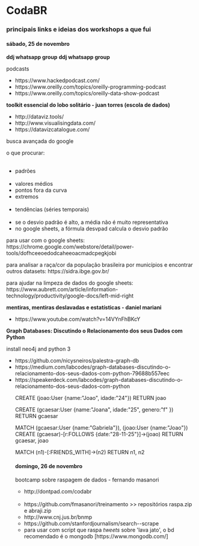 <h1>CodaBR</h1>
<h3>principais links e ideias dos workshops a que fui</h3>
<h4>sábado, 25 de novembro</h4>
<b>ddj whatsapp group</b>
<b>ddj whatsapp group</b>
<p>podcasts</p>
<ul>
  <li>https://www.hackedpodcast.com/</li>
  <li>https://www.oreilly.com/topics/oreilly-programming-podcast</li>
  <li>https://www.oreilly.com/topics/oreilly-data-show-podcast</li>
</ul>


<b>toolkit essencial do lobo solitário - juan torres (escola de dados)</b>
</br>
<ul>
  <li>http://dataviz.tools/</li>
  <li>http://www.visualisingdata.com/</li>
  <li>https://datavizcatalogue.com/</li>
 </ul>
 <p>busca avançada do google</p>
 <p>o que procurar:</p>
 <ul>
  <li>padrões</li>
  <li>valores médios</li>
  <li>pontos fora da curva</li>
  <li>extremos</li>
  <li>tendências (séries temporais)</li>
  <li>se o desvio padrão é alto, a média não é muito representativa</li>
  <li>no google sheets, a fórmula desvpad calcula o desvio padrão</li>
 </ul>
 
 <p>para usar com o google sheets:
 https://chrome.google.com/webstore/detail/power-tools/dofhceeoedodcaheeoacmadcpegkjobi</p>
 
 <p>para analisar a raça/cor da população brasileira por municípios e encontrar outros datasets:
  https://sidra.ibge.gov.br/</p>
  
  <p>para ajudar na limpeza de dados do google sheets:
  https://www.aubrett.com/article/information-technology/productivity/google-docs/left-mid-right</p>

<b>mentiras, mentiras deslavadas e estatísticas - daniel mariani</b>
</br>
<ul>
  <li>https://www.youtube.com/watch?v=14VYnFhBKcY</li>
</ul>

<b>Graph Databases: Discutindo o Relacionamento dos seus Dados com Python</b>
<p>install neo4j and python 3</p>
<ul>
  <li>https://github.com/nicysneiros/palestra-graph-db</li>
  <li>https://medium.com/labcodes/graph-databases-discutindo-o-relacionamento-dos-seus-dados-com-python-79688b557eec</li>
  <li>https://speakerdeck.com/labcodes/graph-databases-discutindo-o-relacionamento-dos-seus-dados-com-python</li>
  
  CREATE (joao:User {name:"Joao", idade:"24"})
  RETURN joao
  
  CREATE (gcaesar:User {name:"Joana", idade:"25", genero:"f" })
  RETURN gcaesar

  MATCH (gcaesar:User {name:"Gabriela"}), (joao:User {name:"Joao"})
  CREATE (gcaesar)-[r:FOLLOWS {date:"28-11-25"}]->(joao)
  RETURN gcaesar, joao
  
  MATCH (n1)-[:FRIENDS_WITH]->(n2)
  RETURN n1, n2
  
  <h4>domingo, 26 de novembro</h4>
  <p>bootcamp sobre raspagem de dados - fernando masanori</p>
  <ul>
  <li>http://dontpad.com/codabr</li>
  <li>https://github.com/fmasanori/treinamento >> repositórios raspa.zip e abraji.zip</li>
  <li>http://www.cnj.jus.br/bnmp</li>
  <li>https://github.com/stanfordjournalism/search--scrape</li>
  <li>para usar com script que raspa <i>tweets</i> sobre 'lava jato', o bd recomendado é o mongodb [https://www.mongodb.com/]</li>
  </ul>
